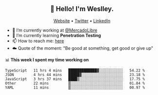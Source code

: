 <h2 align="center">👋 Hello! I'm Weslley.</h2>
<p align="center">
  <a href="http://weslleyneri.com.br">Website</a> •
  <a href="https://twitter.com/Weslley_Neri">Twitter</a> •
  <a href="https://www.linkedin.com/in/weslley-neri-3658908b">LinkedIn</a>
</p>


- 🔭 I’m currently working at [@MercadoLibre](https://github.com/mercadolibre)
- 🌱 I’m currently learning **Penetration Testing**
- 📫 How to reach me: [here](mailto:weslley39@gmail.com)
- ☁️ Quote of the moment: "Be good at something, get good or give up"

📊 **This week I spent my time working on**
<!--START_SECTION:waka-->
```text
TypeScript   11 hrs 4 mins   █████████████▓░░░░░░░░░░░   54.22 % 
JSON         4 hrs 44 mins   █████▓░░░░░░░░░░░░░░░░░░░   23.18 % 
JavaScript   3 hrs 37 mins   ████▒░░░░░░░░░░░░░░░░░░░░   17.75 % 
Other        22 mins         ▒░░░░░░░░░░░░░░░░░░░░░░░░   01.84 % 
YAML         11 mins         ▒░░░░░░░░░░░░░░░░░░░░░░░░   00.97 % 
```
<!--END_SECTION:waka-->

<!-- Inspired by https://github.com/gruselhaus/gruselhaus -->